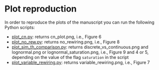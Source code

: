 # Plot reproduction

In order to reproduce the plots of the manuscript you can run the following Python scripts:

- [plot_cn.py](plot_cn.py): returns cn_plot.png, i.e., Figure 6
- [plot_no_rew.py](plot_no_rew.py): returns no_rewiring.png, i.e., Figure 8
- [plot_sim_th_comparison.py](plot_sim_th_comparison.py): returns discrete_vs_continuous.png and lognormal.png or lognormal_saturation.png, i.e., Figure 9 and 4 or 5, depending on the value of the flag ```saturation``` in the script
- [plot_variable_rewiring.py](plot_variable_rewiring.py): returns variable_rewiring.png, i.e., Figure 7










